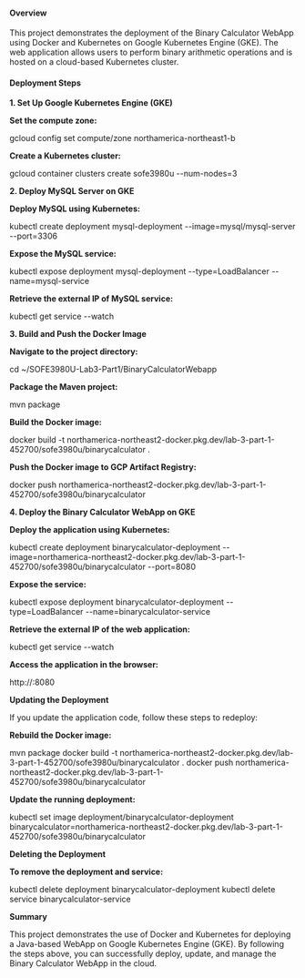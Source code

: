 #### **Overview**

This project demonstrates the deployment of the Binary Calculator WebApp using Docker and Kubernetes on Google Kubernetes Engine (GKE). The web application allows users to perform binary arithmetic operations and is hosted on a cloud-based Kubernetes cluster.

#### **Deployment Steps**

**1. Set Up Google Kubernetes Engine (GKE)**

**Set the compute zone:**

gcloud config set compute/zone northamerica-northeast1-b

**Create a Kubernetes cluster:**

gcloud container clusters create sofe3980u --num-nodes=3

**2. Deploy MySQL Server on GKE**

**Deploy MySQL using Kubernetes:**

kubectl create deployment mysql-deployment --image=mysql/mysql-server --port=3306

**Expose the MySQL service:**

kubectl expose deployment mysql-deployment --type=LoadBalancer --name=mysql-service

**Retrieve the external IP of MySQL service:**

kubectl get service --watch

**3. Build and Push the Docker Image**

**Navigate to the project directory:**

cd ~/SOFE3980U-Lab3-Part1/BinaryCalculatorWebapp

**Package the Maven project:**

mvn package

**Build the Docker image:**

docker build -t northamerica-northeast2-docker.pkg.dev/lab-3-part-1-452700/sofe3980u/binarycalculator .

**Push the Docker image to GCP Artifact Registry:**

docker push northamerica-northeast2-docker.pkg.dev/lab-3-part-1-452700/sofe3980u/binarycalculator

**4. Deploy the Binary Calculator WebApp on GKE**

**Deploy the application using Kubernetes:**

kubectl create deployment binarycalculator-deployment --image=northamerica-northeast2-docker.pkg.dev/lab-3-part-1-452700/sofe3980u/binarycalculator --port=8080

**Expose the service:**

kubectl expose deployment binarycalculator-deployment --type=LoadBalancer --name=binarycalculator-service

**Retrieve the external IP of the web application:**

kubectl get service --watch

**Access the application in the browser:**

http://<EXTERNAL-IP>:8080

**Updating the Deployment**

If you update the application code, follow these steps to redeploy:

**Rebuild the Docker image:**

mvn package
docker build -t northamerica-northeast2-docker.pkg.dev/lab-3-part-1-452700/sofe3980u/binarycalculator .
docker push northamerica-northeast2-docker.pkg.dev/lab-3-part-1-452700/sofe3980u/binarycalculator

**Update the running deployment:**

kubectl set image deployment/binarycalculator-deployment binarycalculator=northamerica-northeast2-docker.pkg.dev/lab-3-part-1-452700/sofe3980u/binarycalculator

**Deleting the Deployment**

**To remove the deployment and service:**

kubectl delete deployment binarycalculator-deployment
kubectl delete service binarycalculator-service

**Summary**

This project demonstrates the use of Docker and Kubernetes for deploying a Java-based WebApp on Google Kubernetes Engine (GKE). By following the steps above, you can successfully deploy, update, and manage the Binary Calculator WebApp in the cloud.
